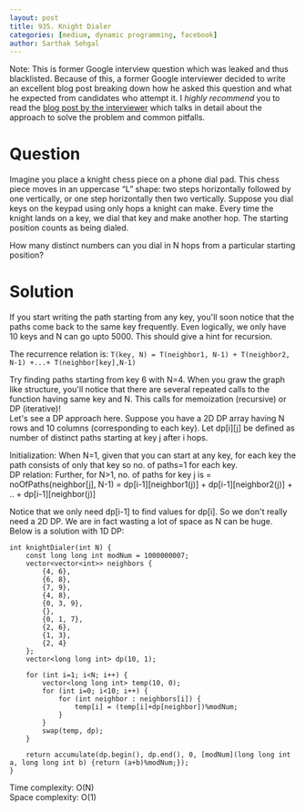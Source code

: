 ```yaml
---
layout: post
title: 935. Knight Dialer
categories: [medium, dynamic programming, facebook]
author: Sarthak Sehgal
---
```

Note: This is former Google interview question which was leaked and thus blacklisted. Because of this, a former Google interviewer decided to write an excellent blog post breaking down how he asked this question and what he expected from candidates who attempt it. I *highly recommend* you to read the [blog post by the interviewer](https://medium.com/hackernoon/google-interview-questions-deconstructed-the-knights-dialer-f780d516f029) which talks in detail about the approach to solve the problem and common pitfalls.

# Question
Imagine you place a knight chess piece on a phone dial pad. This chess piece moves in an uppercase “L” shape: two steps horizontally followed by one vertically, or one step horizontally then two vertically. Suppose you dial keys on the keypad using only hops a knight can make. Every time the knight lands on a key, we dial that key and make another hop. The starting position counts as being dialed.

How many distinct numbers can you dial in N hops from a particular starting position?

# Solution
If you start writing the path starting from any key, you'll soon notice that the paths come back to the same key frequently. Even logically, we only have 10 keys and N can go upto 5000. This should give a hint for recursion.

The recurrence relation is: `T(key, N) = T(neighbor1, N-1) + T(neighbor2, N-1) +...+ T(neighbor[key],N-1)`

Try finding paths starting from key 6 with N=4. When you graw the graph like structure, you'll notice that there are several repeated calls to the function having same key and N. This calls for memoization (recursive) or DP (iterative)!  
Let's see a DP approach here. Suppose you have a 2D DP array having N rows and 10 columns (corresponding to each key). Let dp[i][j] be defined as number of distinct paths starting at key j after i hops.

Initialization: When N=1, given that you can start at any key, for each key the path consists of only that key so no. of paths=1 for each key.  
DP relation: Further, for N>1, no. of paths for key j is = noOfPaths(neighbor[j], N-1) = dp[i-1][neighbor1(j)] + dp[i-1][neighbor2(j)] + .. + dp[i-1][neighbor(j)]

Notice that we only need dp[i-1] to find values for dp[i]. So we don't really need a 2D DP. We are in fact wasting a lot of space as N can be huge. Below is a solution with 1D DP:
```
int knightDialer(int N) {
    const long long int modNum = 1000000007;
    vector<vector<int>> neighbors {
        {4, 6},
        {6, 8},
        {7, 9},
        {4, 8},
        {0, 3, 9},
        {},
        {0, 1, 7},
        {2, 6},
        {1, 3},
        {2, 4}
    };
    vector<long long int> dp(10, 1);
    
    for (int i=1; i<N; i++) {
        vector<long long int> temp(10, 0);
        for (int i=0; i<10; i++) {
            for (int neighbor : neighbors[i]) {
                temp[i] = (temp[i]+dp[neighbor])%modNum;
            }
        }
        swap(temp, dp);
    }
    
    return accumulate(dp.begin(), dp.end(), 0, [modNum](long long int a, long long int b) {return (a+b)%modNum;});
}
```
Time complexity: O(N)  
Space complexity: O(1)